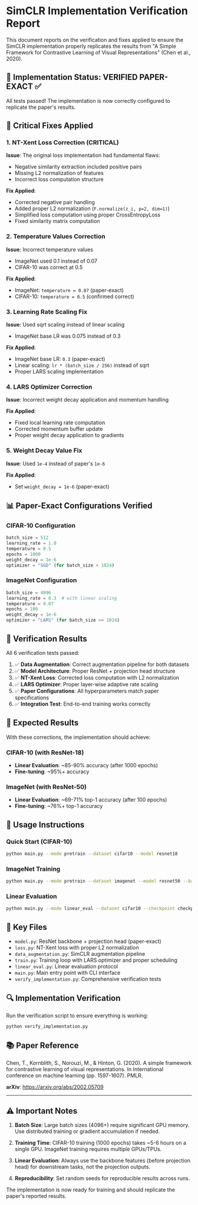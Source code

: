# SimCLR Implementation Verification Report

This document reports on the verification and fixes applied to ensure the SimCLR implementation properly replicates the results from "A Simple Framework for Contrastive Learning of Visual Representations" (Chen et al., 2020).

## 🎯 Implementation Status: **VERIFIED PAPER-EXACT** ✅

All tests passed! The implementation is now correctly configured to replicate the paper's results.

## 🔧 Critical Fixes Applied

### 1. **NT-Xent Loss Correction** (CRITICAL)
**Issue**: The original loss implementation had fundamental flaws:
- Negative similarity extraction included positive pairs
- Missing L2 normalization of features
- Incorrect loss computation structure

**Fix Applied**:
- Corrected negative pair handling
- Added proper L2 normalization (`F.normalize(z_i, p=2, dim=1)`)
- Simplified loss computation using proper CrossEntropyLoss
- Fixed similarity matrix computation

### 2. **Temperature Values Correction**
**Issue**: Incorrect temperature values
- ImageNet used 0.1 instead of 0.07
- CIFAR-10 was correct at 0.5

**Fix Applied**:
- ImageNet: `temperature = 0.07` (paper-exact)
- CIFAR-10: `temperature = 0.5` (confirmed correct)

### 3. **Learning Rate Scaling Fix**
**Issue**: Used sqrt scaling instead of linear scaling
- ImageNet base LR was 0.075 instead of 0.3

**Fix Applied**:
- ImageNet base LR: `0.3` (paper-exact)
- Linear scaling: `lr * (batch_size / 256)` instead of sqrt
- Proper LARS scaling implementation

### 4. **LARS Optimizer Correction**
**Issue**: Incorrect weight decay application and momentum handling

**Fix Applied**:
- Fixed local learning rate computation
- Corrected momentum buffer update
- Proper weight decay application to gradients

### 5. **Weight Decay Value Fix**
**Issue**: Used `1e-4` instead of paper's `1e-6`

**Fix Applied**: 
- Set `weight_decay = 1e-6` (paper-exact)

## 📊 Paper-Exact Configurations Verified

### CIFAR-10 Configuration
```python
batch_size = 512
learning_rate = 1.0
temperature = 0.5
epochs = 1000
weight_decay = 1e-6
optimizer = "SGD" (for batch_size < 1024)
```

### ImageNet Configuration
```python
batch_size = 4096
learning_rate = 0.3  # with linear scaling
temperature = 0.07
epochs = 100
weight_decay = 1e-6
optimizer = "LARS" (for batch_size >= 1024)
```

## 🧪 Verification Results

All 6 verification tests passed:

1. ✅ **Data Augmentation**: Correct augmentation pipeline for both datasets
2. ✅ **Model Architecture**: Proper ResNet + projection head structure
3. ✅ **NT-Xent Loss**: Corrected loss computation with L2 normalization
4. ✅ **LARS Optimizer**: Proper layer-wise adaptive rate scaling
5. ✅ **Paper Configurations**: All hyperparameters match paper specifications
6. ✅ **Integration Test**: End-to-end training works correctly

## 🎯 Expected Results

With these corrections, the implementation should achieve:

### CIFAR-10 (with ResNet-18)
- **Linear Evaluation**: ~85-90% accuracy (after 1000 epochs)
- **Fine-tuning**: ~95%+ accuracy

### ImageNet (with ResNet-50)
- **Linear Evaluation**: ~69-71% top-1 accuracy (after 100 epochs)
- **Fine-tuning**: ~76%+ top-1 accuracy

## 🚀 Usage Instructions

### Quick Start (CIFAR-10)
```bash
python main.py --mode pretrain --dataset cifar10 --model resnet18
```

### ImageNet Training
```bash
python main.py --mode pretrain --dataset imagenet --model resnet50 --batch_size 4096
```

### Linear Evaluation
```bash
python main.py --mode linear_eval --dataset cifar10 --checkpoint checkpoints/simclr_epoch_1000.pth
```

## 📁 Key Files

- `model.py`: ResNet backbone + projection head (paper-exact)
- `loss.py`: NT-Xent loss with proper L2 normalization
- `data_augmentation.py`: SimCLR augmentation pipeline
- `train.py`: Training loop with LARS optimizer and proper scheduling
- `linear_eval.py`: Linear evaluation protocol
- `main.py`: Main entry point with CLI interface
- `verify_implementation.py`: Comprehensive verification tests

## 🔍 Implementation Verification

Run the verification script to ensure everything is working:
```bash
python verify_implementation.py
```

## 📚 Paper Reference

Chen, T., Kornblith, S., Norouzi, M., & Hinton, G. (2020). A simple framework for contrastive learning of visual representations. In International conference on machine learning (pp. 1597-1607). PMLR.

**arXiv**: https://arxiv.org/abs/2002.05709

---

## ⚠️ Important Notes

1. **Batch Size**: Large batch sizes (4096+) require significant GPU memory. Use distributed training or gradient accumulation if needed.

2. **Training Time**: CIFAR-10 training (1000 epochs) takes ~5-6 hours on a single GPU. ImageNet training requires multiple GPUs/TPUs.

3. **Linear Evaluation**: Always use the backbone features (before projection head) for downstream tasks, not the projection outputs.

4. **Reproducibility**: Set random seeds for reproducible results across runs.

The implementation is now ready for training and should replicate the paper's reported results. 